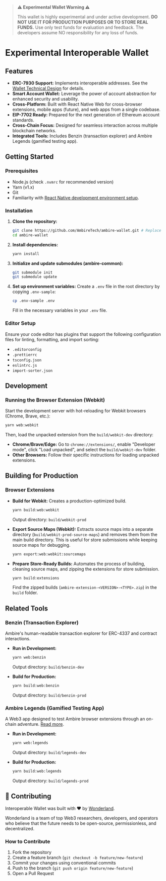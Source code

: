 > **⚠️ Experimental Wallet Warning ⚠️**
>
> This wallet is highly experimental and under active development.
> **DO NOT USE IT FOR PRODUCTION PURPOSES OR TO STORE REAL FUNDS.**
> Use only test funds for evaluation and feedback.
> The developers assume NO responsibility for any loss of funds.

# Experimental Interoperable Wallet

## Features

- **ERC-7930 Support:** Implements interoperable addresses. See the [Wallet Technical Design](docs/interop-implementations.md) for details.
- **Smart Account Wallet:** Leverage the power of account abstraction for enhanced security and usability.
- **Cross-Platform:** Built with React Native Web for cross-browser extensions, mobile apps (future), and web apps from a single codebase.
- **EIP-7702 Ready:** Prepared for the next generation of Ethereum account standards.
- **Cross-Chain Focus:** Designed for seamless interaction across multiple blockchain networks.
- **Integrated Tools:** Includes Benzin (transaction explorer) and Ambire Legends (gamified testing app).

## Getting Started

### Prerequisites

- Node.js (check `.nvmrc` for recommended version)
- Yarn (v1.x)
- Git
- Familiarity with [React Native development environment setup](https://reactnative.dev/docs/environment-setup).

### Installation

1.  **Clone the repository:**

    ```bash
    git clone https://github.com/AmbireTech/ambire-wallet.git # Replace with actual repo URL if different
    cd ambire-wallet
    ```

2.  **Install dependencies:**

    ```bash
    yarn install
    ```

3.  **Initialize and update submodules (ambire-common):**

    ```bash
    git submodule init
    git submodule update
    ```

4.  **Set up environment variables:**
    Create a `.env` file in the root directory by copying `.env-sample`:
    ```bash
    cp .env-sample .env
    ```
    Fill in the necessary variables in your `.env` file.

### Editor Setup

Ensure your code editor has plugins that support the following configuration files for linting, formatting, and import sorting:

- `.editorconfig`
- `.prettierrc`
- `tsconfig.json`
- `eslintrc.js`
- `import-sorter.json`

## Development

### Running the Browser Extension (Webkit)

Start the development server with hot-reloading for Webkit browsers (Chrome, Brave, etc.):

```bash
yarn web:webkit
```

Then, load the unpacked extension from the `build/webkit-dev` directory:

- **Chrome/Brave/Edge:** Go to `chrome://extensions/`, enable "Developer mode", click "Load unpacked", and select the `build/webkit-dev` folder.
- **Other Browsers:** Follow their specific instructions for loading unpacked extensions.

## Building for Production

### Browser Extensions

- **Build for Webkit:**
  Creates a production-optimized build.

  ```bash
  yarn build:web:webkit
  ```

  Output directory: `build/webkit-prod`

- **Export Source Maps (Webkit):**
  Extracts source maps into a separate directory (`build/webkit-prod-source-maps`) and removes them from the main build directory. This is useful for store submissions while keeping source maps for debugging.

  ```bash
  yarn export:web:webkit:sourcemaps
  ```

- **Prepare Store-Ready Builds:**
  Automates the process of building, cleaning source maps, and zipping the extensions for store submission.
  ```bash
  yarn build:extensions
  ```
  Find the zipped builds (`ambire-extension-<VERSION>-<TYPE>.zip`) in the `build` folder.

## Related Tools

### Benzin (Transaction Explorer)

Ambire's human-readable transaction explorer for ERC-4337 and contract interactions.

- **Run in Development:**

  ```bash
  yarn web:benzin
  ```

  Output directory: `build/benzin-dev`

- **Build for Production:**
  ```bash
  yarn build:web:benzin
  ```
  Output directory: `build/benzin-prod`

### Ambire Legends (Gamified Testing App)

A Web3 app designed to test Ambire browser extensions through an on-chain adventure. [Read more](https://legends.ambire.com/).

- **Run in Development:**

  ```bash
  yarn web:legends
  ```

  Output directory: `build/legends-dev`

- **Build for Production:**
  ```bash
  yarn build:web:legends
  ```
  Output directory: `build/legends-prod`

## 🤝 Contributing

Interoperable Wallet was built with ❤️ by [Wonderland](https://wonderland.xyz).

Wonderland is a team of top Web3 researchers, developers, and operators who believe that the future needs to be open-source, permissionless, and decentralized.

### How to Contribute

1. Fork the repository
2. Create a feature branch (`git checkout -b feature/new-feature`)
3. Commit your changes using conventional commits
4. Push to the branch (`git push origin feature/new-feature`)
5. Open a Pull Request
